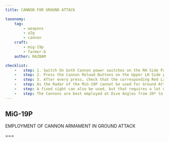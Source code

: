 ```yaml
---
title: CANNON FOR GROUND ATTACK 

taxonomy:
    tag:
        - weapons
        - a2g
        - cannon
    craft: 
        - mig-19p
        - farmer-b
    author: RAZBAM

checklist:
    -   step: 1. Switch On both Cannon power switches on the RH Side Panel. 
    -   step: 2. Press the Cannon Reload Buttons on the Upper LH Side panel for more than 2 seconds per Button. 
    -   step: 3. After every press, check that the corresponding Red Lamp, indicating an armed cannon, is illuminated on the lower Main Instrument Panel above the Ammunition Counters. 
    -   step: As the Radar of the MiG-19P cannot be used for Ground Attack, the Optic method can be used for this purpose in the same manner it is used for Air combat. However, the minimum span that can be introduced into the Sight is 7 meters, which may prove insufficient when attacking small targets like Cars or small Armored Units. One solution is to introduce a distance of 1,000 meters into the Sight (or whichever the Pilot decides as Optimal Range) and estimate how much a 5-meter target (for example) would fill the Reticle Outer Circle in the 7-meter setting, then open fire when the Target fills that space.
    -   step: A fixed sight can also be used, but that requires a lot of training to prefect. For targets larger than 7 meters, the method of operation remains unchanged. 
    -   step: The Cannons are best employed at Dive Angles from 20º to 50º and at distances between 1,500 and 800 meters from the Target. Remember that as the Dive Angle and Speed increases, so does the exit Altitude. When attacking at 20-30º, the recovery maneuver should start before reaching 800 meters, but for 40-50º, the recovery should start at 1,000 meters. 
---
```


## MiG-19P 
EMPLOYMENT OF CANNON ARMAMENT IN GROUND ATTACK 

===




 
